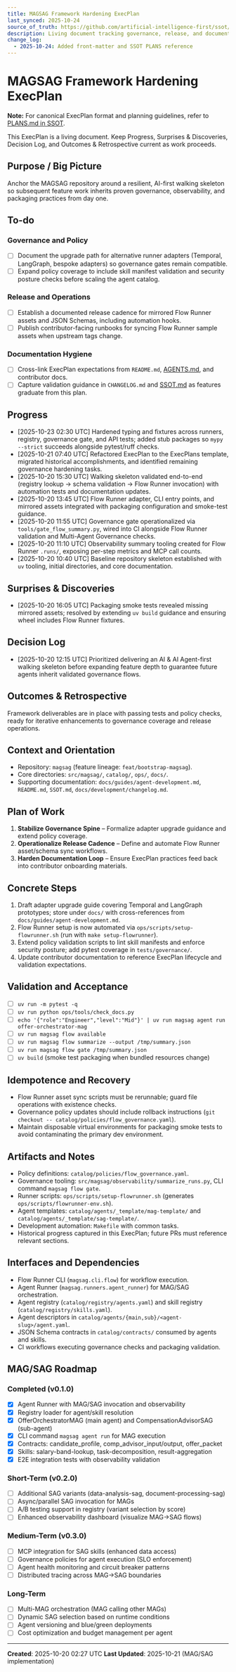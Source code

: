 ```yaml
---
title: MAGSAG Framework Hardening ExecPlan
last_synced: 2025-10-24
source_of_truth: https://github.com/artificial-intelligence-first/ssot/blob/main/topics/PLANS.md
description: Living document tracking governance, release, and documentation hardening
change_log:
  - 2025-10-24: Added front-matter and SSOT PLANS reference
---
```


# MAGSAG Framework Hardening ExecPlan

**Note:** For canonical ExecPlan format and planning guidelines, refer to [PLANS.md in SSOT](https://github.com/artificial-intelligence-first/ssot/blob/main/topics/PLANS.md).

This ExecPlan is a living document. Keep Progress, Surprises & Discoveries, Decision Log, and Outcomes & Retrospective current as work proceeds.

## Purpose / Big Picture
Anchor the MAGSAG repository around a resilient, AI-first walking skeleton so subsequent feature work inherits proven governance, observability, and packaging practices from day one.

## To-do
### Governance and Policy
- [ ] Document the upgrade path for alternative runner adapters (Temporal, LangGraph, bespoke adapters) so governance gates remain compatible.
- [ ] Expand policy coverage to include skill manifest validation and security posture checks before scaling the agent catalog.

### Release and Operations
- [ ] Establish a documented release cadence for mirrored Flow Runner assets and JSON Schemas, including automation hooks.
- [ ] Publish contributor-facing runbooks for syncing Flow Runner sample assets when upstream tags change.

### Documentation Hygiene
- [ ] Cross-link ExecPlan expectations from `README.md`, [AGENTS.md](../architecture/agents.md), and contributor docs.
- [ ] Capture validation guidance in `CHANGELOG.md` and [SSOT.md](../architecture/ssot.md) as features graduate from this plan.

## Progress
- [2025-10-23 02:30 UTC] Hardened typing and fixtures across runners, registry, governance gate, and API tests; added stub packages so `mypy --strict` succeeds alongside pytest/ruff checks.
- [2025-10-21 07:40 UTC] Refactored ExecPlan to the ExecPlans template, migrated historical accomplishments, and identified remaining governance hardening tasks.
- [2025-10-20 15:30 UTC] Walking skeleton validated end-to-end (registry lookup → schema validation → Flow Runner invocation) with automation tests and documentation updates.
- [2025-10-20 13:45 UTC] Flow Runner adapter, CLI entry points, and mirrored assets integrated with packaging configuration and smoke-test guidance.
- [2025-10-20 11:55 UTC] Governance gate operationalized via `tools/gate_flow_summary.py`, wired into CI alongside Flow Runner validation and Multi-Agent Governance checks.
- [2025-10-20 11:10 UTC] Observability summary tooling created for Flow Runner `.runs/`, exposing per-step metrics and MCP call counts.
- [2025-10-20 10:40 UTC] Baseline repository skeleton established with `uv` tooling, initial directories, and core documentation.

## Surprises & Discoveries
- [2025-10-20 16:05 UTC] Packaging smoke tests revealed missing mirrored assets; resolved by extending `uv build` guidance and ensuring wheel includes Flow Runner fixtures.

## Decision Log
- [2025-10-20 12:15 UTC] Prioritized delivering an AI & AI Agent-first walking skeleton before expanding feature depth to guarantee future agents inherit validated governance flows.

## Outcomes & Retrospective
Framework deliverables are in place with passing tests and policy checks, ready for iterative enhancements to governance coverage and release operations.

## Context and Orientation
- Repository: `magsag` (feature lineage: `feat/bootstrap-magsag`).
- Core directories: `src/magsag/`, `catalog/`, `ops/`, `docs/`.
- Supporting documentation: `docs/guides/agent-development.md`, `README.md`, `SSOT.md`, `docs/development/changelog.md`.

## Plan of Work
1. **Stabilize Governance Spine** – Formalize adapter upgrade guidance and extend policy coverage.
2. **Operationalize Release Cadence** – Define and automate Flow Runner asset/schema sync workflows.
3. **Harden Documentation Loop** – Ensure ExecPlan practices feed back into contributor onboarding materials.

## Concrete Steps
1. Draft adapter upgrade guide covering Temporal and LangGraph prototypes; store under `docs/` with cross-references from `docs/guides/agent-development.md`.
2. Flow Runner setup is now automated via `ops/scripts/setup-flowrunner.sh` (run with `make setup-flowrunner`).
3. Extend policy validation scripts to lint skill manifests and enforce security posture; add pytest coverage in `tests/governance/`.
4. Update contributor documentation to reference ExecPlan lifecycle and validation expectations.

## Validation and Acceptance
- [ ] `uv run -m pytest -q`
- [ ] `uv run python ops/tools/check_docs.py`
- [ ] `echo '{"role":"Engineer","level":"Mid"}' | uv run magsag agent run offer-orchestrator-mag`
- [ ] `uv run magsag flow available`
- [ ] `uv run magsag flow summarize --output /tmp/summary.json`
- [ ] `uv run magsag flow gate /tmp/summary.json`
- [ ] `uv build` (smoke test packaging when bundled resources change)

## Idempotence and Recovery
- Flow Runner asset sync scripts must be rerunnable; guard file operations with existence checks.
- Governance policy updates should include rollback instructions (`git checkout -- catalog/policies/flow_governance.yaml`).
- Maintain disposable virtual environments for packaging smoke tests to avoid contaminating the primary dev environment.

## Artifacts and Notes
- Policy definitions: `catalog/policies/flow_governance.yaml`.
- Governance tooling: `src/magsag/observability/summarize_runs.py`, CLI command `magsag flow gate`.
- Runner scripts: `ops/scripts/setup-flowrunner.sh` (generates `ops/scripts/flowrunner-env.sh`).
- Agent templates: `catalog/agents/_template/mag-template/` and `catalog/agents/_template/sag-template/`.
- Development automation: `Makefile` with common tasks.
- Historical progress captured in this ExecPlan; future PRs must reference relevant sections.

## Interfaces and Dependencies
- Flow Runner CLI (`magsag.cli.flow`) for workflow execution.
- Agent Runner (`magsag.runners.agent_runner`) for MAG/SAG orchestration.
- Agent registry (`catalog/registry/agents.yaml`) and skill registry (`catalog/registry/skills.yaml`).
- Agent descriptors in `catalog/agents/{main,sub}/<agent-slug>/agent.yaml`.
- JSON Schema contracts in `catalog/contracts/` consumed by agents and skills.
- CI workflows executing governance checks and packaging validation.

## MAG/SAG Roadmap

### Completed (v0.1.0)
- [x] Agent Runner with MAG/SAG invocation and observability
- [x] Registry loader for agent/skill resolution
- [x] OfferOrchestratorMAG (main agent) and CompensationAdvisorSAG (sub-agent)
- [x] CLI command `magsag agent run` for MAG execution
- [x] Contracts: candidate_profile, comp_advisor_input/output, offer_packet
- [x] Skills: salary-band-lookup, task-decomposition, result-aggregation
- [x] E2E integration tests with observability validation

### Short-Term (v0.2.0)
- [ ] Additional SAG variants (data-analysis-sag, document-processing-sag)
- [ ] Async/parallel SAG invocation for MAGs
- [ ] A/B testing support in registry (variant selection by score)
- [ ] Enhanced observability dashboard (visualize MAG→SAG flows)

### Medium-Term (v0.3.0)
- [ ] MCP integration for SAG skills (enhanced data access)
- [ ] Governance policies for agent execution (SLO enforcement)
- [ ] Agent health monitoring and circuit breaker patterns
- [ ] Distributed tracing across MAG→SAG boundaries

### Long-Term
- [ ] Multi-MAG orchestration (MAG calling other MAGs)
- [ ] Dynamic SAG selection based on runtime conditions
- [ ] Agent versioning and blue/green deployments
- [ ] Cost optimization and budget management per agent

---
**Created**: 2025-10-20 02:27 UTC
**Last Updated**: 2025-10-21 (MAG/SAG implementation)
